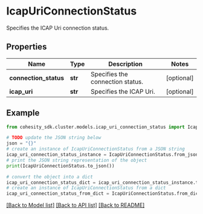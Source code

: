 # IcapUriConnectionStatus

Specifies the ICAP Uri connection status.

## Properties

Name | Type | Description | Notes
------------ | ------------- | ------------- | -------------
**connection_status** | **str** | Specifies the connection status. | [optional] 
**icap_uri** | **str** | Specifies the ICAP Uri. | [optional] 

## Example

```python
from cohesity_sdk.cluster.models.icap_uri_connection_status import IcapUriConnectionStatus

# TODO update the JSON string below
json = "{}"
# create an instance of IcapUriConnectionStatus from a JSON string
icap_uri_connection_status_instance = IcapUriConnectionStatus.from_json(json)
# print the JSON string representation of the object
print(IcapUriConnectionStatus.to_json())

# convert the object into a dict
icap_uri_connection_status_dict = icap_uri_connection_status_instance.to_dict()
# create an instance of IcapUriConnectionStatus from a dict
icap_uri_connection_status_from_dict = IcapUriConnectionStatus.from_dict(icap_uri_connection_status_dict)
```
[[Back to Model list]](../README.md#documentation-for-models) [[Back to API list]](../README.md#documentation-for-api-endpoints) [[Back to README]](../README.md)


